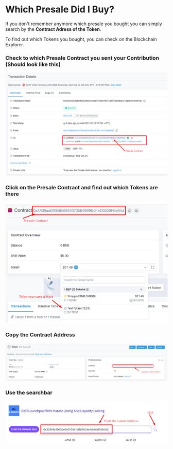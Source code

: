 # Which Presale Did I Buy?

If you don't remember anymore which presale you bought you can simply search by the **Contract Adress of the Token**.

To find out which Tokens you bought, you can check on the Blockchain Explorer.

### Check to which Presale Contract you sent your Contribution (Should look like this)

![](../.gitbook/assets/image-9-.png)

### Click on the Presale Contract and find out which Tokens are there

![](<../.gitbook/assets/image (31).png>)

### Copy the Contract Address

![](<../.gitbook/assets/image (32).png>)

### Use the searchbar

![](<../.gitbook/assets/image (33).png>)
